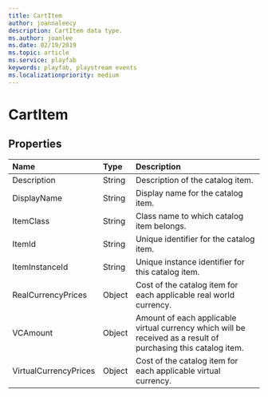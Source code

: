 ```yaml
---
title: CartItem
author: joannaleecy
description: CartItem data type.
ms.author: joanlee
ms.date: 02/19/2019
ms.topic: article
ms.service: playfab
keywords: playfab, playstream events
ms.localizationpriority: medium
---
```


# CartItem

## Properties

|Name|Type|Description|
| :--------------------|:-------------------|:----------------------|
|Description|String|Description of the catalog item.|
|DisplayName|String|Display name for the catalog item.|
|ItemClass|String|Class name to which catalog item belongs.|
|ItemId|String|Unique identifier for the catalog item.|
|ItemInstanceId|String|Unique instance identifier for this catalog item.|
|RealCurrencyPrices|Object|Cost of the catalog item for each applicable real world currency.|
|VCAmount|Object|Amount of each applicable virtual currency which will be received as a result of purchasing this catalog item.|
|VirtualCurrencyPrices|Object|Cost of the catalog item for each applicable virtual currency.|
